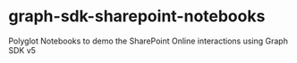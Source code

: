 # graph-sdk-sharepoint-notebooks
Polyglot Notebooks to demo the SharePoint Online interactions using Graph SDK v5
